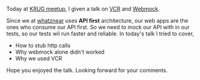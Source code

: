 <!--


---
 "Slides : VCR and Webmock"
excerpt: "VCR and webmock"
date: 2014-09-21 00:00:00 IST
updated: 2014-09-21 00:00:00 IST
categories: slides, talks
---

-->
<!DOCTYPE html>
<html>

<head>
  <title>basic-git-workflow</title>
  <meta charset="utf-8">
  <meta name="viewport" content="width=device-width, initial-scale=1.0">


  <link rel="stylesheet" href="./css/bootstrap.css">
  <link rel="stylesheet" href="./css/bootstrap.grid.css">
  <link rel="stylesheet" href="./css/bootstrap.min.css">
  <link rel="stylesheet" href="./css/bootstrap-reboot.min.css">
  <link rel="stylesheet" href="./css/bootstrap.css.map">
  <link rel="stylesheet" href="./css/blog-home.css">
  <link rel="stylesheet" href="./css/prism.css">
  <script async defer src="./css/prism.js"></script>
</head>
<!--------------------------------------------------------------------------------------------------->
<!--------------------------------------------------------------------------------------------------->
<!--------------------------------------------------------------------------------------------------->
<!--------------------------------------------------------------------------------------------------->
<!--------------------------------------------------------------------------------------------------->




<body>

Today at [KRUG meetup](http://krug.github.io/posts/sep-2014-kochi-meetup/),
I given a talk on [VCR](https://github.com/vcr/vcr) and [Webmock](https://github.com/bblimke/webmock).

Since we at [whatznear](http://whatznear.com/) uses **API first** architecture, our web apps are the ones who consume our API first. So we need to mock our API with in our tests, so our tests wil run faster and reliable. In today's talk I tried to cover,

- How to stub http calls
- Why webmock alone didn't worked
- Why we used VCR

<script async class="speakerdeck-embed" data-id="89af89f022080132317f76af556e37c5" data-ratio="1.29456384323641" src="//speakerdeck.com/assets/embed.js"></script>

Hope you enjoyed the talk.
Looking forward for your comments.

